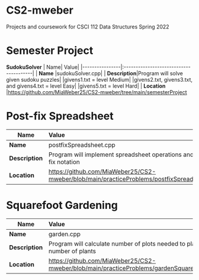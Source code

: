 # CS2-mweber
Projects and coursework for CSCI 112 Data Structures Spring 2022


# **Semester Project**
**SudokuSolver**
| Name| Value|
|----------------|:---------------------------------------|
| **Name**       |sudokuSolver.cpp|
| **Description**|Program will solve given sudoku puzzles|
                 |givens1.txt = level Medium|
                 |givens2.txt, givens3.txt, and givens4.txt = level Easy|
                 |givens5.txt = level Hard|
| **Location**   |https://github.com/MiaWeber25/CS2-mweber/tree/main/semesterProject

# **Post-fix Spreadsheet**
| Name| Value|
|----------------|:---------------------------------------|
| **Name**       |postfixSpreadsheet.cpp|
| **Description**|Program will implement spreadsheet operations and perform calculations in post-fix notation|
| **Location**   |https://github.com/MiaWeber25/CS2-mweber/blob/main/practiceProblems/postfixSpreadsheet/postfixSpreadsheet.cpp


# **Squarefoot Gardening**
| Name| Value|
|----------------|:---------------------------------------|
| **Name**       |garden.cpp|
| **Description**|Program will calculate number of plots needed to plant given number of plants|
| **Location**   |https://github.com/MiaWeber25/CS2-mweber/blob/main/practiceProblems/gardenSquares/garden.cpp|



